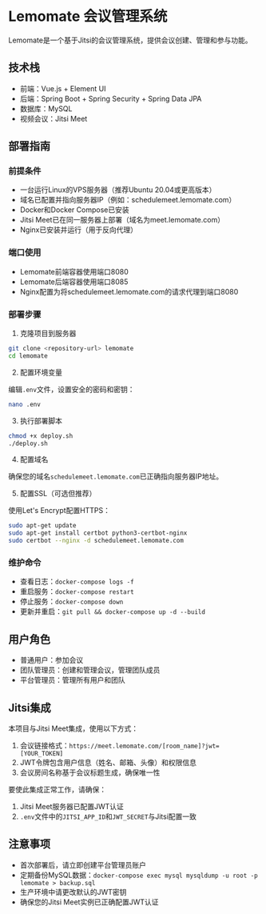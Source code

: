# Lemomate 会议管理系统

Lemomate是一个基于Jitsi的会议管理系统，提供会议创建、管理和参与功能。

## 技术栈

- 前端：Vue.js + Element UI
- 后端：Spring Boot + Spring Security + Spring Data JPA
- 数据库：MySQL
- 视频会议：Jitsi Meet

## 部署指南

### 前提条件

- 一台运行Linux的VPS服务器（推荐Ubuntu 20.04或更高版本）
- 域名已配置并指向服务器IP（例如：schedulemeet.lemomate.com）
- Docker和Docker Compose已安装
- Jitsi Meet已在同一服务器上部署（域名为meet.lemomate.com）
- Nginx已安装并运行（用于反向代理）

### 端口使用

- Lemomate前端容器使用端口8080
- Lemomate后端容器使用端口8085
- Nginx配置为将schedulemeet.lemomate.com的请求代理到端口8080

### 部署步骤

1. 克隆项目到服务器

```bash
git clone <repository-url> lemomate
cd lemomate
```

2. 配置环境变量

编辑`.env`文件，设置安全的密码和密钥：

```bash
nano .env
```

3. 执行部署脚本

```bash
chmod +x deploy.sh
./deploy.sh
```

4. 配置域名

确保您的域名`schedulemeet.lemomate.com`已正确指向服务器IP地址。

5. 配置SSL（可选但推荐）

使用Let's Encrypt配置HTTPS：

```bash
sudo apt-get update
sudo apt-get install certbot python3-certbot-nginx
sudo certbot --nginx -d schedulemeet.lemomate.com
```

### 维护命令

- 查看日志：`docker-compose logs -f`
- 重启服务：`docker-compose restart`
- 停止服务：`docker-compose down`
- 更新并重启：`git pull && docker-compose up -d --build`

## 用户角色

- 普通用户：参加会议
- 团队管理员：创建和管理会议，管理团队成员
- 平台管理员：管理所有用户和团队

## Jitsi集成

本项目与Jitsi Meet集成，使用以下方式：

1. 会议链接格式：`https://meet.lemomate.com/[room_name]?jwt=[YOUR_TOKEN]`
2. JWT令牌包含用户信息（姓名、邮箱、头像）和权限信息
3. 会议房间名称基于会议标题生成，确保唯一性

要使此集成正常工作，请确保：

1. Jitsi Meet服务器已配置JWT认证
2. `.env`文件中的`JITSI_APP_ID`和`JWT_SECRET`与Jitsi配置一致

## 注意事项

- 首次部署后，请立即创建平台管理员账户
- 定期备份MySQL数据：`docker-compose exec mysql mysqldump -u root -p lemomate > backup.sql`
- 生产环境中请更改默认的JWT密钥
- 确保您的Jitsi Meet实例已正确配置JWT认证
